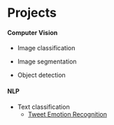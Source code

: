 # Projects

#### Computer Vision

- Image classification

- Image segmentation

- Object detection

  

#### NLP

- Text classification
  - [Tweet Emotion Recognition](https://github.com/shazzad-hasan/tensorflow-projects/blob/main/tweet_emotion.ipynb) 